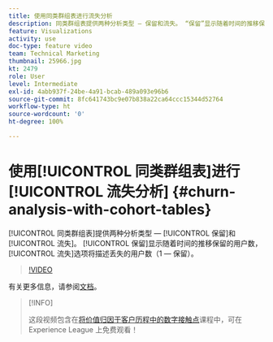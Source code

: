 ```yaml
---
title: 使用同类群组表进行流失分析
description: 同类群组表提供两种分析类型 — 保留和流失。 “保留”显示随着时间的推移保留的用户数，“流失”选项将描述丢失的用户数（1 — 保留）。
feature: Visualizations
activity: use
doc-type: feature video
team: Technical Marketing
thumbnail: 25966.jpg
kt: 2479
role: User
level: Intermediate
exl-id: 4abb937f-24be-4a91-bcab-489a093e96b6
source-git-commit: 8fc641743bc9e07b838a22ca64ccc15344d52764
workflow-type: ht
source-wordcount: '0'
ht-degree: 100%

---
```


# 使用[!UICONTROL 同类群组表]进行[!UICONTROL 流失分析] {#churn-analysis-with-cohort-tables}

[!UICONTROL 同类群组表]提供两种分析类型 — [!UICONTROL 保留]和[!UICONTROL 流失]。 [!UICONTROL 保留]显示随着时间的推移保留的用户数，[!UICONTROL 流失]选项将描述丢失的用户数（1 — 保留）。

>[!VIDEO](https://video.tv.adobe.com/v/25966/?quality=12&learn=on)

有关更多信息，请参阅[文档](https://experienceleague.adobe.com/docs/analytics/analyze/analysis-workspace/visualizations/cohort-table/cohort-analysis.html?lang=zh-Hans)。

>[!INFO]
>
> 这段视频包含在[将价值归因于客户历程中的数字接触点](https://experienceleague.adobe.com/?recommended=Analytics-U-1-2020.2)课程中，可在 Experience League 上免费观看！
